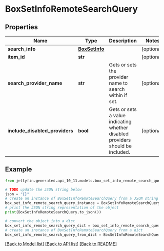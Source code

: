 # BoxSetInfoRemoteSearchQuery


## Properties

Name | Type | Description | Notes
------------ | ------------- | ------------- | -------------
**search_info** | [**BoxSetInfo**](BoxSetInfo.md) |  | [optional] 
**item_id** | **str** |  | [optional] 
**search_provider_name** | **str** | Gets or sets the provider name to search within if set. | [optional] 
**include_disabled_providers** | **bool** | Gets or sets a value indicating whether disabled providers should be included. | [optional] 

## Example

```python
from jellyfin.generated.api_10_11.models.box_set_info_remote_search_query import BoxSetInfoRemoteSearchQuery

# TODO update the JSON string below
json = "{}"
# create an instance of BoxSetInfoRemoteSearchQuery from a JSON string
box_set_info_remote_search_query_instance = BoxSetInfoRemoteSearchQuery.from_json(json)
# print the JSON string representation of the object
print(BoxSetInfoRemoteSearchQuery.to_json())

# convert the object into a dict
box_set_info_remote_search_query_dict = box_set_info_remote_search_query_instance.to_dict()
# create an instance of BoxSetInfoRemoteSearchQuery from a dict
box_set_info_remote_search_query_from_dict = BoxSetInfoRemoteSearchQuery.from_dict(box_set_info_remote_search_query_dict)
```
[[Back to Model list]](../README.md#documentation-for-models) [[Back to API list]](../README.md#documentation-for-api-endpoints) [[Back to README]](../README.md)


